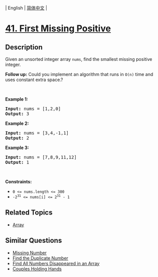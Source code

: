 
| English | [简体中文](README.md) |

# [41. First Missing Positive](https://leetcode-cn.com/problems/first-missing-positive/)

## Description

<p>Given an unsorted integer array <code>nums</code>, find the smallest missing&nbsp;positive integer.</p>

<p><strong>Follow up:</strong>&nbsp;Could you implement an&nbsp;algorithm that runs in <code>O(n)</code> time and uses constant extra space.?</p>

<p>&nbsp;</p>
<p><strong>Example 1:</strong></p>
<pre><strong>Input:</strong> nums = [1,2,0]
<strong>Output:</strong> 3
</pre><p><strong>Example 2:</strong></p>
<pre><strong>Input:</strong> nums = [3,4,-1,1]
<strong>Output:</strong> 2
</pre><p><strong>Example 3:</strong></p>
<pre><strong>Input:</strong> nums = [7,8,9,11,12]
<strong>Output:</strong> 1
</pre>
<p>&nbsp;</p>
<p><strong>Constraints:</strong></p>

<ul>
	<li><code>0 &lt;= nums.length &lt;= 300</code></li>
	<li><code>-2<sup>31</sup> &lt;= nums[i] &lt;= 2<sup>31</sup> - 1</code></li>
</ul>


## Related Topics

- [Array](https://leetcode-cn.com/tag/array)

## Similar Questions

- [Missing Number](../missing-number/README_EN.md)
- [Find the Duplicate Number](../find-the-duplicate-number/README_EN.md)
- [Find All Numbers Disappeared in an Array](../find-all-numbers-disappeared-in-an-array/README_EN.md)
- [Couples Holding Hands](../couples-holding-hands/README_EN.md)
